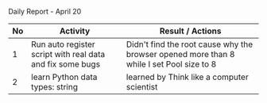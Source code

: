 Daily Report - April 20

| No   | Activity                                                   | Result /  Actions                                            |
| ---- | ---------------------------------------------------------- | ------------------------------------------------------------ |
| 1    | Run  auto register script with real data and fix some bugs | Didn't  find the root cause why the browser opened more than 8 while I set Pool size  to 8 |
| 2    | learn  Python data types: string                           | learned  by Think like a computer scientist                  |